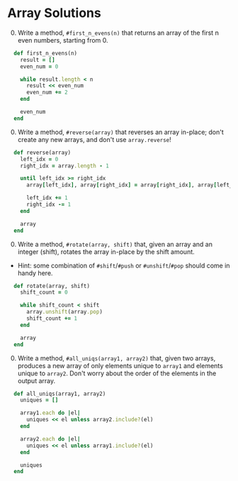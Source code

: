 # Array Solutions

0. Write a method, `#first_n_evens(n)` that returns an array of the first n even numbers, starting from 0.

  ```ruby
    def first_n_evens(n)
      result = []
      even_num = 0

      while result.length < n
        result << even_num
        even_num += 2
      end

      even_num
    end
  ```

0. Write a method, `#reverse(array)` that reverses an array in-place; don't create any new arrays, and don't use `array.reverse`!

  ```ruby
    def reverse(array)
      left_idx = 0
      right_idx = array.length - 1

      until left_idx >= right_idx
        array[left_idx], array[right_idx] = array[right_idx], array[left_idx]

        left_idx += 1
        right_idx -= 1
      end

      array
    end
  ```

0. Write a method, `#rotate(array, shift)` that, given an array and an integer (shift), rotates the array in-place by the shift amount.
  * Hint: some combination of `#shift`/`#push` or `#unshift`/`#pop` should come in handy here.

  ```ruby
    def rotate(array, shift)
      shift_count = 0

      while shift_count < shift
        array.unshift(array.pop)
        shift_count += 1
      end

      array
    end
  ```

0. Write a method, `#all_uniqs(array1, array2)` that, given two arrays, produces a new array of only elements unique to `array1` and elements unique to `array2`. Don't worry about the order of the elements in the output array.

  ```ruby
    def all_uniqs(array1, array2)
      uniques = []

      array1.each do |el|
        uniques << el unless array2.include?(el)
      end

      array2.each do |el|
        uniques << el unless array1.include?(el)
      end

      uniques
    end
  ```
